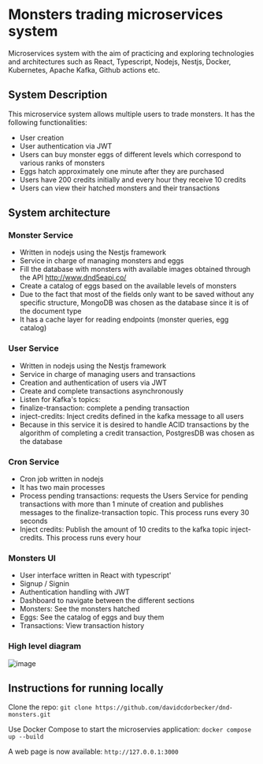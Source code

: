 # Monsters trading microservices system

Microservices system with the aim of practicing and exploring technologies and architectures such as React, Typescript, Nodejs, Nestjs, Docker, Kubernetes, Apache Kafka, Github actions etc.

## System Description
This microservice system allows multiple users to trade monsters. It has the following functionalities:
- User creation
- User authentication via JWT
- Users can buy monster eggs of different levels which correspond to various ranks of monsters
- Eggs hatch approximately one minute after they are purchased
- Users have 200 credits initially and every hour they receive 10 credits
- Users can view their hatched monsters and their transactions

## System architecture

### Monster Service

- Written in nodejs using the Nestjs framework
- Service in charge of managing monsters and eggs
- Fill the database with monsters with available images obtained through the API http://www.dnd5eapi.co/
- Create a catalog of eggs based on the available levels of monsters
- Due to the fact that most of the fields only want to be saved without any specific structure, MongoDB was chosen as the database since it is of the document type
- It has a cache layer for reading endpoints (monster queries, egg catalog)

### User Service
- Written in nodejs using the Nestjs framework
- Service in charge of managing users and transactions
- Creation and authentication of users via JWT
- Create and complete transactions asynchronously
- Listen for Kafka's topics:
- finalize-transaction: complete a pending transaction
- inject-credits: Inject credits defined in the kafka message to all users
- Because in this service it is desired to handle ACID transactions by the algorithm of completing a credit transaction, PostgresDB was chosen as the database

### Cron Service
- Cron job written in nodejs
- It has two main processes
- Process pending transactions: requests the Users Service for pending transactions with more than 1 minute of creation and publishes messages to the finalize-transaction topic. This process runs every 30 seconds
- Inject credits: Publish the amount of 10 credits to the kafka topic inject-credits. This process runs every hour

### Monsters UI
- User interface written in React with typescript'
- Signup / Signin
- Authentication handling with JWT
- Dashboard to navigate between the different sections
- Monsters: See the monsters hatched
- Eggs: See the catalog of eggs and buy them
- Transactions: View transaction history

### High level diagram
![image](https://user-images.githubusercontent.com/28693387/213931885-3ddcee13-0294-4231-8106-fff739da0532.png)

## Instructions for running locally

Clone the repo: 
`git clone https://github.com/davidcdorbecker/dnd-monsters.git`

Use Docker Compose to start the microservies application:
`docker compose up --build`

A web page is now available:
`http://127.0.0.1:3000`
